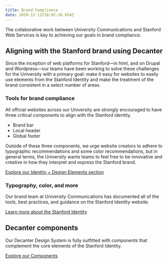 ```yaml
---
title: Brand Compliance
date: 2019-12-11T18:02:16.854Z
---
```

<p class="su-intro-text">The collaborative work between University Communications and Stanford Web Services is key to achieving our goals in brand compliance.</p>

## Aligning with the Stanford brand using Decanter

Since the inception of web platforms for Stanford—in html, and on Drupal and Wordpress—our teams have been working to solve these challenges for the University with a primary goal: make it easy for websites to easily use elements from the Stanford Identity and make the treatment of the brand consistent in a select number of areas. 

### Tools for brand compliance

All official websites across our University are strongly encouraged to have three critical components to align with the Stanford identity. 

* Brand bar
* Local header 
* Global footer 

Outside of these three components, we urge website creators to adhere to typographic recommendations and some color recommendations, but in general terms, the University wants teams to feel free to be innovative and creative in how they interpret and express the Stanford brand. 

<p><a href="https:/page/brand-design-elements/" class="su-link su-link--action">Explore our Identity + Design Elements section</a></p>

### Typography, color, and more

Our brand team at University Communications has documented all of the tools, best practices, and guidance on the Stanford Identity website. 

<a href="https:/www.identity.stanford.edu/" class="su-link su-link--action">Learn more about the Stanford Identity</a></p>

## Decanter components

Our Decanter Design System is fully outfitted with components that complement the core elements of the Stanford Identity.

<p><a href="/page/components/" class="su-link su-link--action">Explore our Components</a></p>
